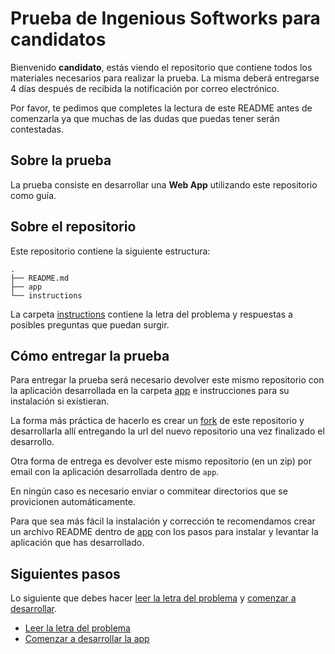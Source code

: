 # Prueba de Ingenious Softworks para candidatos

Bienvenido **candidato**, estás viendo el repositorio que contiene todos los materiales necesarios para realizar la prueba. La misma deberá entregarse 4 días después de recibida la notificación por correo electrónico.

Por favor, te pedimos que completes la lectura de este README antes de comenzarla ya que muchas de las dudas que puedas tener serán contestadas.

## Sobre la prueba

La prueba consiste en desarrollar una **Web App** utilizando este repositorio como guía.

## Sobre el repositorio

Este repositorio contiene la siguiente estructura:

```
.
├── README.md
├── app
└── instructions
```

La carpeta [instructions](instructions) contiene la letra del problema y respuestas a posibles preguntas que puedan surgir.

## Cómo entregar la prueba

Para entregar la prueba será necesario devolver este mismo repositorio con la aplicación desarrollada en la carpeta [app](app) e instrucciones para su instalación si existieran.

La forma más práctica de hacerlo es crear un [fork](https://github.com/ingsw-dev/backend-test#fork-destination-box) de este repositorio y desarrollarla allí entregando la url del nuevo repositorio una vez finalizado el desarrollo.

Otra forma de entrega es devolver este mismo repositorio (en un zip) por email con la aplicación desarrollada dentro de `app`.

En ningún caso es necesario enviar o commitear directorios que se provicionen automáticamente.

Para que sea más fácil la instalación y corrección te recomendamos crear un archivo README dentro de [app](app) con los pasos para instalar y levantar la aplicación que has desarrollado.

## Siguientes pasos

Lo siguiente que debes hacer [leer la letra del problema](instructions) y [comenzar a desarrollar](app).

* [Leer la letra del problema](instructions)
* [Comenzar a desarrollar la app](app)
